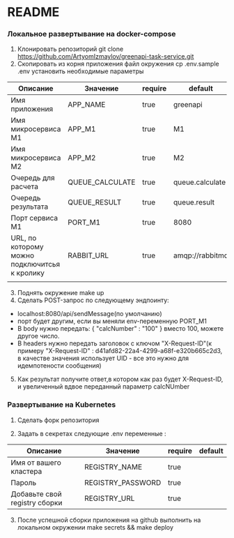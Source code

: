 # README #

### Локальное развертывание на docker-compose  
1) Клонировать репозиторий git clone https://github.com/ArtyomIzmaylov/greenapi-task-service.git
2) Скопировать из корня приложения файл окружения cp .env.sample .env установить необходимые параметры

| Описание                                      | Значение | require | default  |
|-----------------------------------------------|----------|---------|----------|
| Имя приложения                                |     APP_NAME     | true    | greenapi |
| Имя микросервиса M1                           |      APP_M1    | true    | M1       |
| Имя микросервиса M2                           |       APP_M2   | true    | M2       |
| Очередь для расчета                           |      QUEUE_CALCULATE    | true    |  queue.calculate        |
| Очередь результата                            |      QUEUE_RESULT    | true    |     queue.result     |
| Порт сервиса M1                               |        PORT_M1  | true    |    8080      |
| URL, по которому можно подключитсья к кролику |        RABBIT_URL  | true    |      amqp://rabbitmq    |
|                                               |          |         |          |
3) Поднять окружение make up
4) Сделать POST-запрос по следующему эндпоинту:
* localhost:8080/api/sendMessage(по умолчанию)
* порт будет другим, если вы меняли env-переменную PORT_M1
* В body нужно передать:
  {
  "calcNumber" : "100"
  }
  вместо 100, можете другое число.
* В headers нужно передать заголовок с ключом "X-Request-ID"(к примеру "X-Request-ID" : d41afd82-22a4-4299-a68f-e320b665c2d3, в качестве значения использует UID - все это нужно для идемпотености сообщения)

5) Как результат получите ответ,в котором как раз будет X-Request-ID, и увеличенный вдвое переданный параметр calcNUmber

### Развертывание на Kubernetes
1) Сделать форк репозитория

2) Задать в секретах следующие .env переменные :

| Описание                      | Значение          | require | default  |
|-------------------------------|-------------------|---------|----------|
| Имя от вашего кластера        | REGISTRY_NAME     | true    |  |
| Пароль                        | REGISTRY_PASSWORD | true    |        |
| Добавьте свой registry сборки | REGISTRY_URL      | true    |        |

3) После успешной сборки приложения на github
   выполнить на локальном окружении make secrets && make deploy